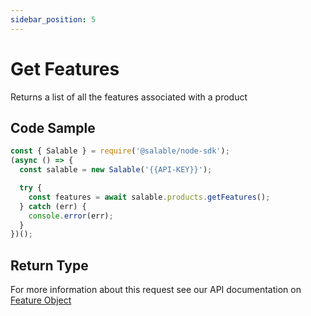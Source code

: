 ```yaml
---
sidebar_position: 5
---
```


# Get Features

Returns a list of all the features associated with a product

## Code Sample

```typescript
const { Salable } = require('@salable/node-sdk');
(async () => {
  const salable = new Salable('{{API-KEY}}');

  try {
    const features = await salable.products.getFeatures();
  } catch (err) {
    console.error(err);
  }
})();
```

## Return Type

For more information about this request see our API documentation on [Feature Object](https://docs.salable.app/api#tag/Products/operation/getProductFeatures)
